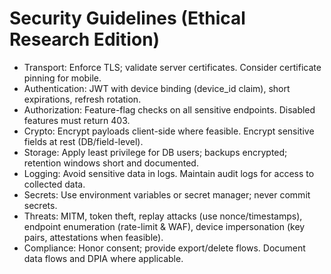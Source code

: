 # Security Guidelines (Ethical Research Edition)

- Transport: Enforce TLS; validate server certificates. Consider certificate pinning for mobile.
- Authentication: JWT with device binding (device_id claim), short expirations, refresh rotation.
- Authorization: Feature-flag checks on all sensitive endpoints. Disabled features must return 403.
- Crypto: Encrypt payloads client-side where feasible. Encrypt sensitive fields at rest (DB/field-level).
- Storage: Apply least privilege for DB users; backups encrypted; retention windows short and documented.
- Logging: Avoid sensitive data in logs. Maintain audit logs for access to collected data.
- Secrets: Use environment variables or secret manager; never commit secrets.
- Threats: MITM, token theft, replay attacks (use nonce/timestamps), endpoint enumeration (rate-limit & WAF), device impersonation (key pairs, attestations when feasible).
- Compliance: Honor consent; provide export/delete flows. Document data flows and DPIA where applicable.
